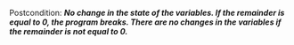 Postcondition: ***No change in the state of the variables. If the remainder is equal to 0, the program breaks. There are no changes in the variables if the remainder is not equal to 0.***